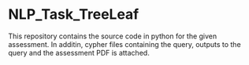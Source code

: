 # NLP_Task_TreeLeaf
This repository contains the source code in python for the given assessment. In additin, cypher files containing the query, outputs to the query and the assessment PDF is attached.
